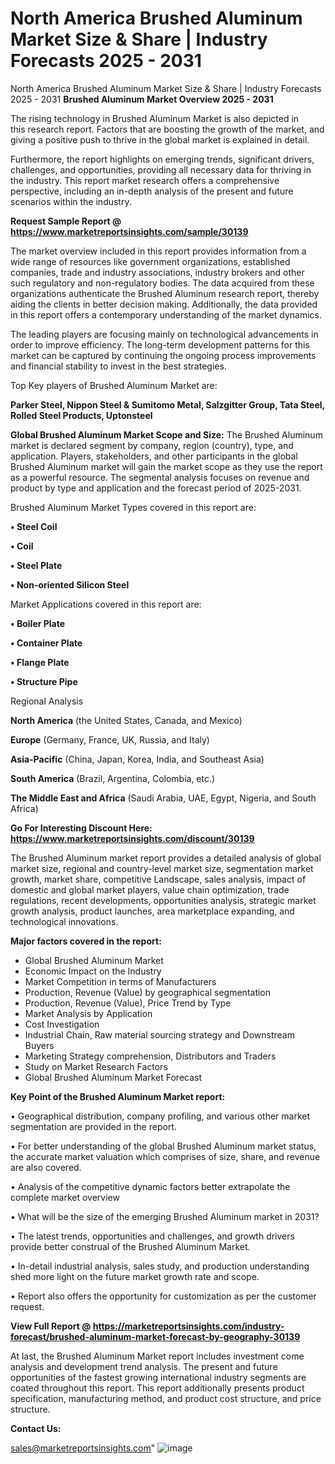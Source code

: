# North America Brushed Aluminum Market Size & Share | Industry Forecasts 2025 - 2031
North America Brushed Aluminum Market Size & Share | Industry Forecasts 2025 - 2031
<Strong> Brushed Aluminum Market Overview 2025 - 2031</strong>

The rising technology in Brushed Aluminum Market is also depicted in this research report. Factors that are boosting the growth of the market, and giving a positive push to thrive in the global market is explained in detail.

Furthermore, the report highlights on emerging trends, significant drivers, challenges, and opportunities, providing all necessary data for thriving in the industry. This report market research offers a comprehensive perspective, including an in-depth analysis of the present and future scenarios within the industry.

<strong>Request Sample Report @ <a href=https://www.marketreportsinsights.com/sample/30139>https://www.marketreportsinsights.com/sample/30139</a></strong>

The market overview included in this report provides information from a wide range of resources like government organizations, established companies, trade and industry associations, industry brokers and other such regulatory and non-regulatory bodies. The data acquired from these organizations authenticate the Brushed Aluminum research report, thereby aiding the clients in better decision making. Additionally, the data provided in this report offers a contemporary understanding of the market dynamics.

The leading players are focusing mainly on technological advancements in order to improve efficiency. The long-term development patterns for this market can be captured by continuing the ongoing process improvements and financial stability to invest in the best strategies.

Top Key players of Brushed Aluminum Market are:

<strong>Parker Steel, Nippon Steel & Sumitomo Metal, Salzgitter Group, Tata Steel, Rolled Steel Products, Uptonsteel</strong>

<strong><b>Global Brushed Aluminum Market Scope and Size:</b></strong>
The Brushed Aluminum market is declared segment by company, region (country), type, and application. Players, stakeholders, and other participants in the global Brushed Aluminum market will gain the market scope as they use the report as a powerful resource. The segmental analysis focuses on revenue and product by type and application and the forecast period of 2025-2031.

Brushed Aluminum Market Types covered in this report are:

<strong>• Steel Coil

• Coil

• Steel Plate

• Non-oriented Silicon Steel</strong>

Market Applications covered in this report are:

<strong>• Boiler Plate

• Container Plate

• Flange Plate

• Structure Pipe</strong> 

Regional Analysis

<strong>North America</strong> (the United States, Canada, and Mexico)

<strong>Europe</strong> (Germany, France, UK, Russia, and Italy)

<strong>Asia-Pacific</strong> (China, Japan, Korea, India, and Southeast Asia)

<strong>South America</strong> (Brazil, Argentina, Colombia, etc.)

<strong>The Middle East and Africa</strong> (Saudi Arabia, UAE, Egypt, Nigeria, and South Africa)

<strong>Go For Interesting Discount Here: <a href=https://www.marketreportsinsights.com/discount/30139>https://www.marketreportsinsights.com/discount/30139</a></strong>

The Brushed Aluminum market report provides a detailed analysis of global market size, regional and country-level market size, segmentation market growth, market share, competitive Landscape, sales analysis, impact of domestic and global market players, value chain optimization, trade regulations, recent developments, opportunities analysis, strategic market growth analysis, product launches, area marketplace expanding, and technological innovations.

<strong><b>Major factors covered in the report:</b></strong>
<ul>
  <li>Global Brushed Aluminum Market </li>
  <li>Economic Impact on the Industry</li>
  <li>Market Competition in terms of Manufacturers</li>
  <li>Production, Revenue (Value) by geographical segmentation</li>
  <li>Production, Revenue (Value), Price Trend by Type</li>
  <li>Market Analysis by Application</li>
  <li>Cost Investigation</li>
  <li>Industrial Chain, Raw material sourcing strategy and Downstream Buyers</li>
  <li>Marketing Strategy comprehension, Distributors and Traders</li>
  <li>Study on Market Research Factors</li>
  <li>Global Brushed Aluminum Market Forecast</li>
</ul>

<strong><b>Key Point of the Brushed Aluminum Market report:</b></strong>

• Geographical distribution, company profiling, and various other market segmentation are provided in the report.

• For better understanding of the global Brushed Aluminum market status, the accurate market valuation which comprises of size, share, and revenue are also covered.

• Analysis of the competitive dynamic factors better extrapolate the complete market overview

• What will be the size of the emerging Brushed Aluminum market in 2031?

• The latest trends, opportunities and challenges, and growth drivers provide better construal of the Brushed Aluminum Market.

• In-detail industrial analysis, sales study, and production understanding shed more light on the future market growth rate and scope.

• Report also offers the opportunity for customization as per the customer request.

<strong><b>View Full Report @ <a href=https://marketreportsinsights.com/industry-forecast/brushed-aluminum-market-forecast-by-geography-30139>https://marketreportsinsights.com/industry-forecast/brushed-aluminum-market-forecast-by-geography-30139</a></b></strong>


At last, the Brushed Aluminum Market report includes investment come analysis and development trend analysis. The present and future opportunities of the fastest growing international industry segments are coated throughout this report. This report additionally presents product specification, manufacturing method, and product cost structure, and price structure.

<strong>Contact Us:</strong>

sales@marketreportsinsights.com"
![image](https://github.com/user-attachments/assets/118372c5-7160-404d-be33-7af0886fbe09)
